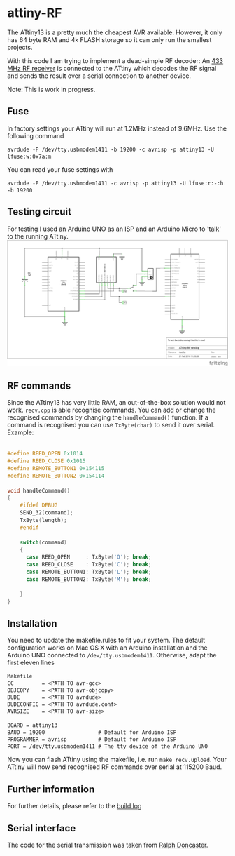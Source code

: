# attiny-RF
The ATtiny13 is a pretty much the cheapest AVR available. However, it only has 64 byte RAM and 4k FLASH storage so it can only run the smallest projects.

With this code I am trying to implement a dead-simple RF decoder: An [433 MHz RF receiver](https://www.sparkfun.com/products/10532) is connected to the ATtiny which decodes the RF signal and sends the result over a serial connection to another device.

Note: This is work in progress.

## Fuse
In factory settings your ATtiny will run at 1.2MHz instead of 9.6MHz. Use the following command
```
avrdude -P /dev/tty.usbmodem1411 -b 19200 -c avrisp -p attiny13 -U lfuse:w:0x7a:m
```
You can read your fuse settings with 
```
avrdude -P /dev/tty.usbmodem1411 -c avrisp -p attiny13 -U lfuse:r:-:h -b 19200
```


## Testing circuit
For testing I used an Arduino UNO as an ISP and an Arduino Micro to 'talk' to the running ATtiny.
![alt text](https://raw.githubusercontent.com/yannickulrich/attiny-RF/master/build-log/test_schem.png "Schematics")

## RF commands
Since the ATtiny13 has very little RAM, an out-of-the-box solution would not work. `recv.cpp` is able recognise commands. You can add or change the recognised commands by changing the `handleCommand()` function. If a command is recognised you can use `TxByte(char)` to send it over serial. Example:
```C++

#define REED_OPEN 0x1014
#define REED_CLOSE 0x1015
#define REMOTE_BUTTON1 0x154115
#define REMOTE_BUTTON2 0x154114

void handleCommand()
{
    #ifdef DEBUG
    SEND_32(command);
    TxByte(length);
    #endif
    
    switch(command)
    {
      case REED_OPEN     : TxByte('O'); break;
      case REED_CLOSE    : TxByte('C'); break;
      case REMOTE_BUTTON1: TxByte('L'); break;
      case REMOTE_BUTTON2: TxByte('M'); break;
      
    }
}
```

## Installation
You need to update the makefile.rules to fit your system. The default configuration works on Mac OS X with an Arduino installation and the Arduino UNO connected to `/dev/tty.usbmodem1411`. Otherwise, adapt the first eleven lines
```
Makefile
CC         = <PATH TO avr-gcc>
OBJCOPY    = <PATH TO avr-objcopy>
DUDE       = <PATH TO avrdude>
DUDECONFIG = <PATH TO avrdude.conf>
AVRSIZE    = <PATH TO avr-size>

BOARD = attiny13
BAUD = 19200                 # Default for Arduino ISP
PROGRAMMER = avrisp          # Default for Arduino ISP
PORT = /dev/tty.usbmodem1411 # The tty device of the Arduino UNO
```
Now you can flash ATtiny using the makefile, i.e. run
`make recv.upload`. Your ATtiny will now send recognised RF commands over serial at 115200 Baud.

## Further information
For further details, please refer to the [build log](tree/master/build-log)

## Serial interface
The code for the serial transmission was taken from [Ralph Doncaster](http://forum.arduino.cc/index.php?topic=207467.0). 



